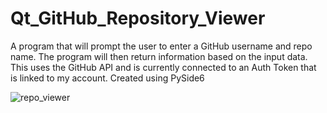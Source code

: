 # Qt_GitHub_Repository_Viewer
A program that will prompt the user to enter a GitHub username and repo name. The program will then return information based on the input data.
This uses the GitHub API and is currently connected to an Auth Token that is linked to my account. Created using PySide6<br>

![repo_viewer](https://github.com/HaydenGuy/Qt_GitHub_Repository_Viewer/assets/89313425/b7848993-8742-4104-90c4-263c088c2c0b)
